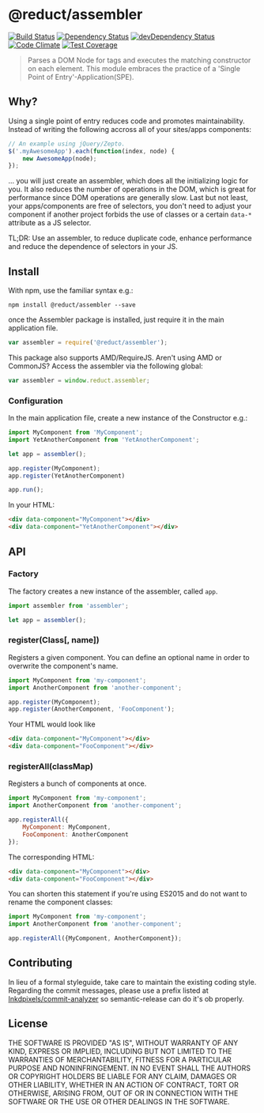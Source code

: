 # @reduct/assembler
[![Build Status](https://travis-ci.org/reduct/assembler.svg)](https://travis-ci.org/reduct/assembler) [![Dependency Status](https://david-dm.org/reduct/assembler.svg)](https://david-dm.org/reduct/assembler) [![devDependency Status](https://david-dm.org/reduct/assembler/dev-status.svg)](https://david-dm.org/reduct/assembler#info=devDependencies) [![Code Climate](https://codeclimate.com/github/reduct/assembler/badges/gpa.svg)](https://codeclimate.com/github/reduct/assembler) [![Test Coverage](https://codeclimate.com/github/reduct/assembler/badges/coverage.svg)](https://codeclimate.com/github/reduct/assembler/coverage)

> Parses a DOM Node for tags and executes the matching constructor on each element. This module embraces the practice of a 'Single Point of Entry'-Application(SPE).


## Why?
Using a single point of entry reduces code and promotes maintainability. Instead of writing the following accross all of your sites/apps components:
```js
// An example using jQuery/Zepto.
$('.myAwesomeApp').each(function(index, node) {
	new AwesomeApp(node);
});
```

... you will just create an assembler, which does all the initializing logic for you. It also reduces the number of operations in the DOM, which is great for performance since DOM operations are generally slow. Last but not least, your apps/components are free of selectors, you don't need to adjust your component if another project forbids the use of classes or a certain `data-*` attribute as a JS selector.

TL;DR: Use an assembler, to reduce duplicate code, enhance performance and reduce the dependence of selectors in your JS.


## Install
With npm, use the familiar syntax e.g.:
```shell
npm install @reduct/assembler --save
```

once the Assembler package is installed, just require it in the main application file.
```js
var assembler = require('@reduct/assembler');
```

This package also supports AMD/RequireJS. Aren't using AMD or CommonJS? Access the assembler via the following global:
```js
var assembler = window.reduct.assembler;
```

### Configuration
In the main application file, create a new instance of the Constructor e.g.:

```js
import MyComponent from 'MyComponent';
import YetAnotherComponent from 'YetAnotherComponent';

let app = assembler();

app.register(MyComponent);
app.register(YetAnotherComponent)

app.run();
```

In your HTML:

```html
<div data-component="MyComponent"></div>
<div data-component="YetAnotherComponent"></div>
```


## API

### Factory

The factory creates a new instance of the assembler, called `app`.

```js
import assembler from 'assembler';

let app = assembler();
```

### register(Class[, name])

Registers a given component. You can define an optional name in order to overwrite the component's name.

```js
import MyComponent from 'my-component';
import AnotherComponent from 'another-component';

app.register(MyComponent);
app.register(AnotherComponent, 'FooComponent');
```

Your HTML would look like

```html
<div data-component="MyComponent"></div>
<div data-component="FooComponent"></div>
```

### registerAll(classMap)

Registers a bunch of components at once.

```js
import MyComponent from 'my-component';
import AnotherComponent from 'another-component';

app.registerAll({
    MyComponent: MyComponent,
    FooComponent: AnotherComponent
});
```

The corresponding HTML:

```html
<div data-component="MyComponent"></div>
<div data-component="FooComponent"></div>
```

You can shorten this statement if you're using ES2015 and do not want to rename the component classes:

```js
import MyComponent from 'my-component';
import AnotherComponent from 'another-component';

app.registerAll({MyComponent, AnotherComponent});
```


## Contributing
In lieu of a formal styleguide, take care to maintain the existing coding style.
Regarding the commit messages, please use a prefix listed at [Inkdpixels/commit-analyzer](https://github.com/Inkdpixels/commit-analyzer#commit-message-guidelines) so semantic-release can do it's ob properly.

## License
THE SOFTWARE IS PROVIDED "AS IS", WITHOUT WARRANTY OF ANY KIND, EXPRESS OR
IMPLIED, INCLUDING BUT NOT LIMITED TO THE WARRANTIES OF MERCHANTABILITY,
FITNESS FOR A PARTICULAR PURPOSE AND NONINFRINGEMENT. IN NO EVENT SHALL THE
AUTHORS OR COPYRIGHT HOLDERS BE LIABLE FOR ANY CLAIM, DAMAGES OR OTHER
LIABILITY, WHETHER IN AN ACTION OF CONTRACT, TORT OR OTHERWISE, ARISING FROM,
OUT OF OR IN CONNECTION WITH THE SOFTWARE OR THE USE OR OTHER DEALINGS IN
THE SOFTWARE.
